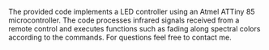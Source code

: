 The provided code implements a LED controller using an Atmel ATTiny 85 microcontroller.
The code processes infrared signals received from a remote control and executes functions such as fading along spectral colors according to the commands. 
For questions feel free to contact me.
